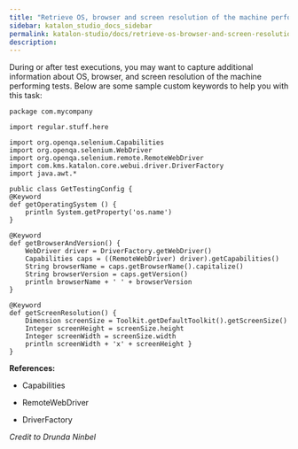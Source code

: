 ```yaml
---
title: "Retrieve OS, browser and screen resolution of the machine perfoming tests" 
sidebar: katalon_studio_docs_sidebar
permalink: katalon-studio/docs/retrieve-os-browser-and-screen-resolution-of-the-machine-perfoming-tests.html 
description: 
---
```

During or after test executions, you may want to capture additional information about OS, browser, and screen resolution of the machine performing tests. Below are some sample custom keywords to help you with this task:

```
package com.mycompany

import regular.stuff.here

import org.openqa.selenium.Capabilities
import org.openqa.selenium.WebDriver
import org.openqa.selenium.remote.RemoteWebDriver
import com.kms.katalon.core.webui.driver.DriverFactory
import java.awt.*

public class GetTestingConfig {
@Keyword
def getOperatingSystem () {
	println System.getProperty('os.name')
}

@Keyword
def getBrowserAndVersion() {
	WebDriver driver = DriverFactory.getWebDriver()
	Capabilities caps = ((RemoteWebDriver) driver).getCapabilities()
	String browserName = caps.getBrowserName().capitalize()
	String browserVersion = caps.getVersion()
	println browserName + ' ' + browserVersion
}

@Keyword
def getScreenResolution() {
	Dimension screenSize = Toolkit.getDefaultToolkit().getScreenSize()
	Integer screenHeight = screenSize.height
	Integer screenWidth = screenSize.width
	println screenWidth + 'x' + screenHeight }
}
```

**References:** 

*   Capabilities

*   RemoteWebDriver  
    
*   DriverFactory

_Credit to Drunda Ninbel_